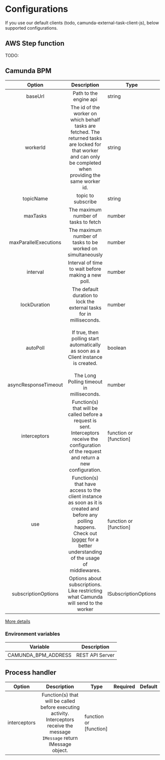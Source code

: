 # Configurations

If you use our default clients (todo, camunda-external-task-client-js), below supported configurations.

## AWS Step function

TODO:

## Camunda BPM

| Option | Description | Type | Required | Default |
|:--------------------:|:--------------------------------------------------------------------------------------------------------------------------------------------------------------------------------------------------------:|------------------------|:--------:|:----------------:|
| baseUrl | Path to the engine api | string | ✓ |  |
| workerId | The id of the worker on which behalf tasks are fetched. The returned tasks are locked for that worker and can only be completed when providing the same worker id. | string |  | "some-random-id" |
| topicName | topic to subscribe | string | ✓ |  |
| maxTasks | The maximum number of tasks to fetch | number |  | 10 |
| maxParallelExecutions | The maximum number of tasks to be worked on simultaneously | number |  | |
| interval | Interval of time to wait before making a new poll. | number |  | 300 |
| lockDuration | The default duration to lock the external tasks for in milliseconds. | number |  | 50000 |
| autoPoll | If true, then polling start automatically as soon as a Client instance is created. | boolean |  | override to false and you should set to false if you inject you own client that use  `camunda/camunda-external-task-client-js` |
| asyncResponseTimeout | The Long Polling timeout in milliseconds. | number |  |  |
| interceptors | Function(s) that will be called before a request is sent. Interceptors receive the configuration of the request and return a new configuration. | function or [function] |  |  |
| use | Function(s) that have access to the client instance as soon as it is created and before any polling happens.  Check out [logger](/lib/logger.js) for a better understanding of the usage of middlewares. | function or [function] |  |  |
| subscriptionOptions | Options about subscriptions. Like restricting what Camunda will send to the worker | ISubscriptionOptions |  |  |

[More details](https://github.com/camunda/camunda-external-task-client-js/blob/master/docs/Client.md)

### Environment variables

| Variable | Description 
|:--------------------:|:--------------------------------------------------------------------------------------------------------------------------------------------------------------------------------------------------------:|
| CAMUNDA_BPM_ADDRESS | REST API Server |

## Process handler

| Option | Description | Type | Required | Default |
|:--------------------:|:--------------------------------------------------------------------------------------------------------------------------------------------------------------------------------------------------------:|------------------------|:--------:|:----------------:|
| interceptors | Function(s) that will be called before executing activity. Interceptors receive the message `IMessage` return IMessage object. | function or [function] |  |  |